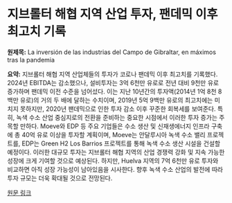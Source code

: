 # 지브롤터 해협 지역 산업 투자, 팬데믹 이후 최고치 기록

**원제목:** La inversión de las industrias del Campo de Gibraltar, en máximos tras la pandemia

**요약:** 지브롤터 해협 지역 산업체들의 투자가 코로나 팬데믹 이후 최고치를 기록했다.  2024년 EBITDA는 감소했으나, 설비투자는 3억 6천만 유로로 전년 대비 9천만 유로 증가하며 팬데믹 이전 수준을 넘어섰다.  이는 지난 10년간의 투자액(2014년 1억 8천 8백만 유로)의 거의 두 배에 달하는 수치이며, 2019년 5억 9백만 유로의 최고치에는 미치지 못하지만,  2020년 팬데믹으로 인한 투자 감소 이후 꾸준한 회복세를 보여준다.  특히,  녹색 수소 산업 중심지로의 전환을 준비하는 중요한 시점에서 이러한 투자 증가는 주목할 만하다.  Moeve와 EDP 등 주요 기업들은  수소 생산 및 신재생에너지 인프라 구축에  총 40억 유로 이상을 투자할 계획이며,  Moeve는 안달루시아 녹색 수소 밸리 프로젝트를, EDP는 Green H2 Los Barrios 프로젝트를 통해 녹색 수소 생산 시설을 건설할 예정이다.  이러한 대규모 투자는  지브롤터 해협 지역의 산업 경쟁력 강화 및 지속 가능한 성장에 크게 기여할 것으로 예상된다.  하지만,  Huelva 지역의 7억 6천만 유로 투자와 비교하면 아직 성장 가능성이 남아있음을 시사한다.  향후 녹색 수소 산업의 발전에 따라 투자 규모는 더욱 확대될 것으로 전망된다.

[원문 링크](https://www.elconciso.es/coyuntura/inversion-industrias-campo-gibraltar-pandemia_0_2004447936.html)
